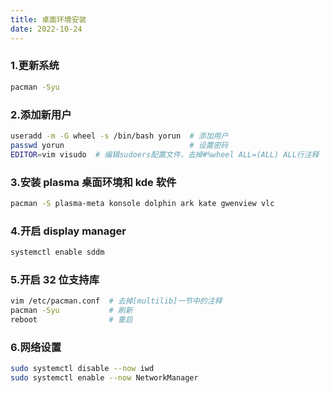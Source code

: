 ```yaml
---
title: 桌面环境安装
date: 2022-10-24
---
```


### 1.更新系统

```bash
pacman -Syu
```

### 2.添加新用户

```bash
useradd -m -G wheel -s /bin/bash yorun  # 添加用户
passwd yorun                            # 设置密码
EDITOR=vim visudo  # 编辑sudoers配置文件，去掉#%wheel ALL=(ALL) ALL行注释
```

### 3.安装 plasma 桌面环境和 kde 软件

```bash
pacman -S plasma-meta konsole dolphin ark kate gwenview vlc
```

### 4.开启 display manager

```bash
systemctl enable sddm
```

### 5.开启 32 位支持库

```bash
vim /etc/pacman.conf  # 去掉[multilib]一节中的注释
pacman -Syu           # 刷新
reboot                # 重启
```

### 6.网络设置

```bash
sudo systemctl disable --now iwd
sudo systemctl enable --now NetworkManager
```
